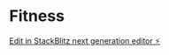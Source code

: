 # Fitness

[Edit in StackBlitz next generation editor ⚡️](https://stackblitz.com/~/github.com/Snitco123/Fitness)